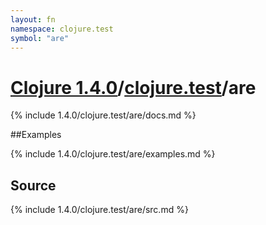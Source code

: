 ```yaml
---
layout: fn
namespace: clojure.test
symbol: "are"
---
```


# [Clojure 1.4.0](../../)/[clojure.test](../)/are

{% include 1.4.0/clojure.test/are/docs.md %}

##Examples

{% include 1.4.0/clojure.test/are/examples.md %}
## Source
{% include 1.4.0/clojure.test/are/src.md %}

